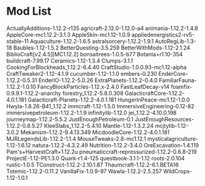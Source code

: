 # Mod List

ActuallyAdditions-1.12.2-r135
agricraft-2.12.0-1.12.0-a4
animania-1.12.2-1.4.8
AppleCore-mc1.12.2-3.1.3
AppleSkin-mc1.12-1.0.9
appliedenergistics2-rv5-stable-11
Aquaculture-1.12.2-1.6.5
astralsorcery-1.12.2-1.9.1
AutoRegLib-1.3-18
Baubles-1.12-1.5.2
BetterQuesting-3.5.259
BetterWithMods-1.12-2.1.24
BiblioCraft[v2.4.5][MC1.12.2]
bonsaitrees-1.0.5-b77
Botania+r1.10-354
buildcraft-7.99.17
Ceramics-1.12-1.3.4
Clumps-3.1.1
CookingForBlockheads_1.12.2-6.4.40
CraftStudio-1.0.0.93-mc1.12-alpha
CraftTweaker2-1.12-4.1.9
cucumber-1.12-1.1.0
embers-0.230
EnderCore-1.12.2-0.5.31
EnderIO-1.12.2-5.0.26
ExtraPlanets-1.12.2-0.4.0
FamiliarFauna-1.12.2-1.0.10
FancyBlockParticles-1.12.x-2.4.0
FastLeafDecay-v14
foamfix-0.9.9.1-1.12.2-anarchy
forestry_1.12.2-5.8.0.308
GalacticraftCore-1.12.2-4.0.1.181
Galacticraft-Planets-1.12.2-4.0.1.181
HungerInPeace-mc1.12-1.0.0
Hwyla-1.8.26-B41_1.12.2
immcraft-1.12-1.5.0
ImmersiveEngineering-0.12-82
immersivepetroleum-1.12.2-1.1.9
infinitylib-1.12.0
jei_1.12.2-4.10.0.198
journeymap-1.12.2-5.5.2
JustEnoughPetroleum-0.1
JustEnoughResources-1.12.2-0.8.5.27
KleeSlabs_1.12.2-5.4.10
Mantle-1.12-1.3.2.24
mcjtylib-1.12-3.0.2
Mekanism-1.12.2-9.4.13.349
MicdoodleCore-1.12.2-4.0.1.181
MJRLegendsLib-1.12.2-1.1.4
MouseTweaks-2.8-mc1.12.1
mysticalagriculture-1.12-1.6.12
natura-1.12.2-4.3.2.49
Nutrition-1.12.2-3.4.0
OreExcavation-1.4.119
Pam's+HarvestCraft+1.12.2u
pneumaticcraft-repressurized-1.12.2-0.6.8-219
ProjectE-1.12-PE1.3.0
Quark-r1.4-125
questbook-3.1.1-1.12
roots-2.0.104
rustic-1.0.5
TConstruct-1.12.2-2.10.1.87
Thaumcraft-1.12.2-6.1.BETA16
Totemic-1.12.2-0.11.2
VanillaFix-1.0.9-97
Wawla-1.12.2-2.5.257
WildCrops-1.12-1.0.1
